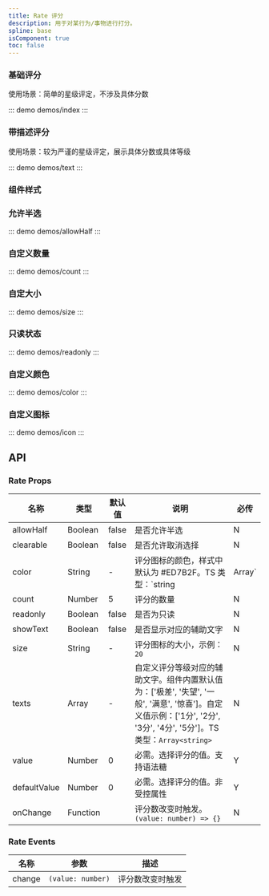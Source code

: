 ```yaml
---
title: Rate 评分
description: 用于对某行为/事物进行打分。
spline: base
isComponent: true
toc: false
---
```


### 基础评分

使用场景：简单的星级评定，不涉及具体分数

::: demo demos/index
:::


### 带描述评分

使用场景：较为严谨的星级评定，展示具体分数或具体等级

::: demo demos/text
:::


### 组件样式

### 允许半选

::: demo demos/allowHalf
:::


### 自定义数量

::: demo demos/count
:::

### 自定大小

::: demo demos/size
:::

### 只读状态

::: demo demos/readonly
:::

### 自定义颜色

::: demo demos/color
:::

### 自定义图标

::: demo demos/icon
:::

## API
### Rate Props

名称 | 类型 | 默认值 | 说明 | 必传
-- | -- | -- | -- | --
allowHalf | Boolean | false | 是否允许半选 | N
clearable | Boolean | false | 是否允许取消选择 | N
color | String | - | 评分图标的颜色，样式中默认为 #ED7B2F。TS 类型：`string | Array<string>` | N
count | Number | 5 | 评分的数量 | N
readonly | Boolean | false | 是否为只读 | N
showText | Boolean | false | 是否显示对应的辅助文字 | N
size | String | - | 评分图标的大小，示例：`20` | N
texts | Array | - | 自定义评分等级对应的辅助文字。组件内置默认值为：['极差', '失望', '一般', '满意', '惊喜']。自定义值示例：['1分', '2分', '3分', '4分', '5分']。TS 类型：`Array<string>` | N
value | Number | 0 | 必需。选择评分的值。支持语法糖 | Y
defaultValue | Number | 0 | 必需。选择评分的值。非受控属性 | Y
onChange | Function |  | 评分数改变时触发。`(value: number) => {}` | N

### Rate Events

名称 | 参数 | 描述
-- | -- | --
change | `(value: number)` | 评分数改变时触发
